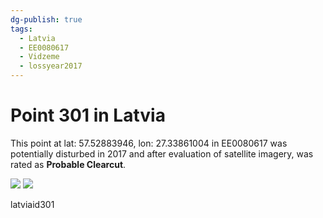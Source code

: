 ```yaml
---
dg-publish: true
tags:
  - Latvia
  - EE0080617
  - Vidzeme
  - lossyear2017
---
```


# Point 301 in Latvia

This point at lat: 57.52883946, lon: 27.33861004 in EE0080617 was potentially disturbed in 2017 and after evaluation of satellite imagery, was rated as **Probable Clearcut**.

<div class='juxtapose' data-showcredits='false'>
<img src='https://baserow-backend-production20240528124524339000000001.s3.amazonaws.com/user_files/Z2t5zFaeCpOgdZQeS3Edq6g4qmZc15rk_4c1ad1ecf11570e440b48610e7342ba11b60ed76c34add14ea4a6a71b94ac087.png' data-label='August 2017' />
<img src='https://baserow-backend-production20240528124524339000000001.s3.amazonaws.com/user_files/xfqYLIz91jv3e2wwsvpiS9xEYa1f71x9_ebb360cafa1b710e700b3ac410442d54ae98544e90995fe8a0ce803b03e58e53.png' data-label='March 2018' />
</div>

latviaid301